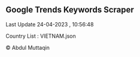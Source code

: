 

## Google Trends Keywords Scraper 
 
Last Update 24-04-2023 , 10:56:48

Country List :
VIETNAM.json



© Abdul Muttaqin 
